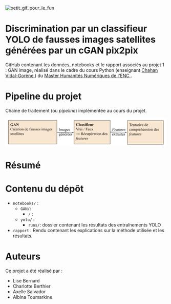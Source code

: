 ![petit_gif_pour_le_fun](image_readme/entrainement.gif)

# __Discrimination par un classifieur YOLO de fausses images satellites générées par un cGAN pix2pix__

GitHub contenant les données, notebooks et le rapport associés au projet 1 : GAN image, réalisé dans le cadre du cours Python (enseignant [Chahan Vidal-Gorène ](http://cv.hal.science/chahan-vidal-gorene)) du [Master Humanités Numériques de l'ENC ](https://www.chartes.psl.eu/fr/rubrique-admissions/master-humanites-numeriques).


# __Pipeline du projet__

Chaîne de traitement (ou _pipeline_) implémentée au cours du projet.

![pipeline_projet](image_readme/pipeline.png)


# __Résumé__


# Contenu du dépôt
- `notebooks/` : 
  - `GAN/`:
    - `/` : 
  - `yolo/` : 
    - `runs/`: dossier contenant les résultats des entraînements YOLO
- `rapport` : Rendu contenant les explications sur la méthode utilisée et les résultats.


# Auteurs
Ce projet a été réalisé par :

- Lise Bernard
- Charlotte Berthier
- Axelle Salvador
- Albina Toumarkine
